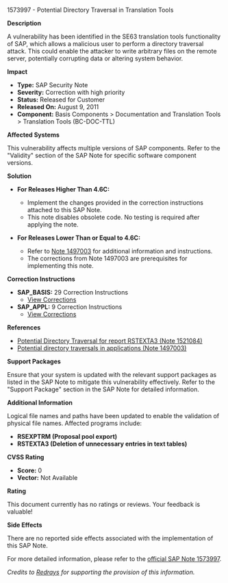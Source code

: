 1573997 - Potential Directory Traversal in Translation Tools

**Description**

A vulnerability has been identified in the SE63 translation tools functionality of SAP, which allows a malicious user to perform a directory traversal attack. This could enable the attacker to write arbitrary files on the remote server, potentially corrupting data or altering system behavior.

**Impact**

- **Type:** SAP Security Note
- **Severity:** Correction with high priority
- **Status:** Released for Customer
- **Released On:** August 9, 2011
- **Component:** Basis Components > Documentation and Translation Tools > Translation Tools (BC-DOC-TTL)

**Affected Systems**

This vulnerability affects multiple versions of SAP components. Refer to the "Validity" section of the SAP Note for specific software component versions.

**Solution**

- **For Releases Higher Than 4.6C:**
  - Implement the changes provided in the correction instructions attached to this SAP Note.
  - This note disables obsolete code. No testing is required after applying the note.

- **For Releases Lower Than or Equal to 4.6C:**
  - Refer to [Note 1497003](https://me.sap.com/notes/1497003) for additional information and instructions.
  - The corrections from Note 1497003 are prerequisites for implementing this note.

**Correction Instructions**

- **SAP_BASIS:** 29 Correction Instructions
  - [View Corrections](https://me.sap.com/corrins/0001573997/41)
- **SAP_APPL:** 9 Correction Instructions
  - [View Corrections](https://me.sap.com/corrins/0001573997/1)

**References**

- [Potential Directory Traversal for report RSTEXTA3 (Note 1521084)](https://me.sap.com/notes/1521084)
- [Potential directory traversals in applications (Note 1497003)](https://me.sap.com/notes/1497003)

**Support Packages**

Ensure that your system is updated with the relevant support packages as listed in the SAP Note to mitigate this vulnerability effectively. Refer to the "Support Package" section in the SAP Note for detailed information.

**Additional Information**

Logical file names and paths have been updated to enable the validation of physical file names. Affected programs include:

- **RSEXPTRM (Proposal pool export)**
- **RSTEXTA3 (Deletion of unnecessary entries in text tables)**

**CVSS Rating**

- **Score:** 0
- **Vector:** Not Available

**Rating**

This document currently has no ratings or reviews. Your feedback is valuable!

**Side Effects**

There are no reported side effects associated with the implementation of this SAP Note.

For more detailed information, please refer to the [official SAP Note 1573997](https://me.sap.com/notes/1573997).

*Credits to [Redrays](https://redrays.io) for supporting the provision of this information.*